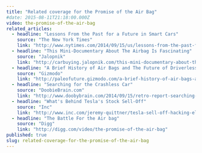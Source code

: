 ```yaml
---
title: "Related coverage for the Promise of the Air Bag"
#date: 2015-08-11T21:18:00.000Z
video: the-promise-of-the-air-bag
related_articles:
  - headline: "Lessons From the Past for a Future in Smart Cars"
    source: "The New York Times"
    link: "http://www.nytimes.com/2014/09/15/us/lessons-from-the-past-for-a-future-in-smart-cars.html"
  - headline: "This Mini-Documentary About The Airbag Is Fascinating"
    source: "Jalopnik"
    link: "http://carbuying.jalopnik.com/this-mini-documentary-about-the-airbag-is-fascinating-1634794904"
  - headline: "A Brief History of Air Bags and The Future of Driverless Cars"
    source: "Gizmodo"
    link: "http://paleofuture.gizmodo.com/a-brief-history-of-air-bags-and-the-future-of-driverles-1634903213"
  - headline: "Searching for the Crashless Car"
    source: "DoobieBrain.com"
    link: "http://www.doobybrain.com/2014/09/15/retro-report-searching-for-the-crashless-car/"
  - headline: "What's Behind Tesla's Stock Sell-Off"
    source: "Inc"
    link: "http://www.inc.com/jeremy-quittner/tesla-sell-off-hacking-electric-cars.html"
  - headline: "The Battle For the Air bag"
    source: "Digg"
    link: "http://digg.com/video/the-promise-of-the-air-bag"
published: true
slug: related-coverage-for-the-promise-of-the-air-bag
---
```


